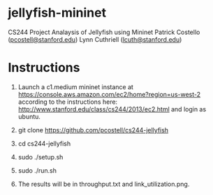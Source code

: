 jellyfish-mininet
=================

CS244 Project Analaysis of Jellyfish using Mininet
Patrick Costello (pcostell@stanford.edu)
Lynn Cuthriell (lcuth@stanford.edu)

Instructions
============

1. Launch a c1.medium mininet instance at https://console.aws.amazon.com/ec2/home?region=us-west-2 according to the instructions here: http://www.stanford.edu/class/cs244/2013/ec2.html and login as ubuntu.

2. git clone https://github.com/pcostell/cs244-jellyfish

3. cd cs244-jellyfish

4. sudo ./setup.sh

5. sudo ./run.sh

6. The results will be in throughput.txt and link_utilization.png.
